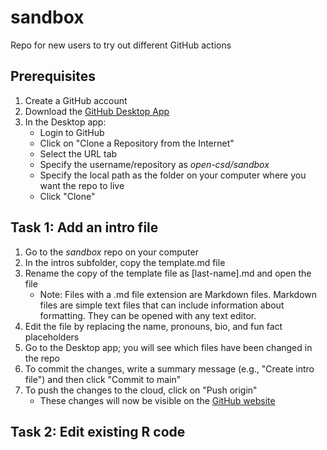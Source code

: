 # sandbox
Repo for new users to try out different GitHub actions

## Prerequisites
1. Create a GitHub account
2. Download the [GitHub Desktop App](https://desktop.github.com/)
3. In the Desktop app:
   - Login to GitHub
   - Click on "Clone a Repository from the Internet"
   - Select the URL tab
   - Specify the username/repository as _open-csd/sandbox_
   - Specify the local path as the folder on your computer where you want the repo to live
   - Click "Clone"
   
## Task 1: Add an intro file
1. Go to the _sandbox_ repo on your computer
2. In the intros subfolder, copy the template.md file
3. Rename the copy of the template file as [last-name].md and open the file
   - Note: Files with a .md file extension are Markdown files. Markdown files are simple text files that can include information about formatting. They can be opened with any text editor.
4. Edit the file by replacing the name, pronouns, bio, and fun fact placeholders
5. Go to the Desktop app; you will see which files have been changed in the repo
6. To commit the changes, write a summary message (e.g., "Create intro file") and then click "Commit to main"
7. To push the changes to the cloud, click on "Push origin"
   - These changes will now be visible on the [GitHub website](https://github.com/open-csd/sandbox)

## Task 2: Edit existing R code


